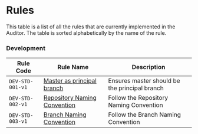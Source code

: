 # Rules

This table is a list of all the rules that are currently implemented in the Auditor. The table is sorted alphabetically by the name of the rule.

### Development

| Rule Code | Rule Name                                                                   | Description                                   |
| --- |-----------------------------------------------------------------------------|-----------------------------------------------|
| `DEV-STD-001-v1` | [Master as principal branch](./repositories/trunk-based-development)        | Ensures master should be the principal branch |
| `DEV-STD-002-v1` | [Repository Naming Convention](./repositories/repository-naming-convention) | Follow the Repository Naming Convention       |
| `DEV-STD-003-v1` | [Branch Naming Convention](./repositories/branch-naming-convention)         | Follow the Branch Naming Convention           |




